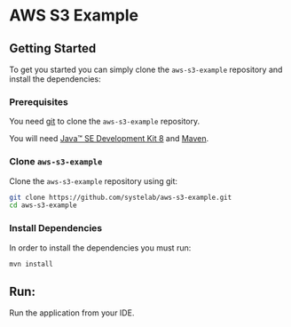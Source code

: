 # AWS S3 Example

## Getting Started

To get you started you can simply clone the `aws-s3-example` repository and install the dependencies:

### Prerequisites

You need [git][git] to clone the `aws-s3-example` repository.

You will need [Java™ SE Development Kit 8][jdk-download] and [Maven][maven].

### Clone `aws-s3-example`

Clone the `aws-s3-example` repository using git:

```bash
git clone https://github.com/systelab/aws-s3-example.git
cd aws-s3-example
```

### Install Dependencies

In order to install the dependencies you must run:

```bash
mvn install
```


## Run:

Run the application from your IDE.


[git]: https://git-scm.com/
[maven]: https://maven.apache.org/download.cgi
[jdk-download]: http://www.oracle.com/technetwork/java/javase/downloads